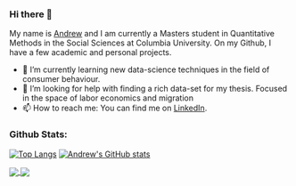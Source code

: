 ### Hi there 👋

My name is [Andrew](https://ael2193.github.io/) and I am currently a Masters student in Quantitative Methods in the Social Sciences at Columbia University. On my Github, I have a few academic and personal projects. 


- 🌱 I’m currently learning new data-science techniques in the field of consumer behaviour.
- 🤔 I’m looking for help with finding a rich data-set for my thesis. Focused in the space of labor economics and migration
- 📫 How to reach me: You can find me on [LinkedIn](https://www.linkedin.com/in/andrewedwardlai/).


### Github Stats:
[![Top Langs](https://github-readme-stats.vercel.app/api/top-langs/?username=ael2193)](https://github.com/ael2193/github-readme-stats)
[![Andrew's GitHub stats](https://github-readme-stats.vercel.app/api?username=ael2193)](https://github.com/ael2193/github-readme-stats)


<a href="https://github.com/ael2193/github-readme-stats">
  <img align="center" src="https://github-readme-stats.vercel.app/api/top-langs/?username=ael2193" />
</a>
<a href="https://github.com/ael2193/github-readme-stats">
  <img align="center" src="https://github-readme-stats.vercel.app/api?username=ael2193" />
</a>

